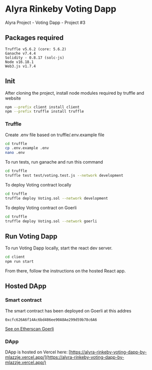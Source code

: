# Alyra Rinkeby Voting Dapp
Alyra Project - Voting Dapp - Project #3

## Packages required

```
Truffle v5.6.2 (core: 5.6.2)
Ganache v7.4.4
Solidity - 0.8.17 (solc-js)
Node v16.18.1
Web3.js v1.7.4
```

## Init

After cloning the project, install node modules required by truffle and website
```sh
npm --prefix client install client
npm --prefix truffle install truffle
```

### Truffle
Create .env file based on truffle/.env.example file
```sh
cd truffle
cp .env.example .env
nano .env
```

To run tests, run ganache and run this command
```sh
cd truffle
truffle test test/voting.test.js --network development
```

To deploy Voting contract locally
```sh
cd truffle
truffle deploy Voting.sol --network development
```
To deploy Voting contract on Goerli
```sh
cd truffle
truffle deploy Voting.sol --network goerli
```

## Run Voting Dapp

To run Voting Dapp locally, start the react dev server.
```sh
cd client
npm run start
```

From there, follow the instructions on the hosted React app.

## Hosted DApp

### Smart contract

The smart contract has been deployed on Goerli at this addres
```
0xcfc626A6f14Ac6bd486ee90A8Ae299d59b78c6A6
```

[See on Etherscan Goerli](https://goerli.etherscan.io/tx/0x27185954f9fa7fcd16c4efe2e2806465b6881bfc2304bb7fbc8baeb71e17c7f6)

### DApp

DApp is hosted on Vercel here: [https://alyra-rinkeby-voting-dapp-by-mlazzje.vercel.app/](https://alyra-rinkeby-voting-dapp-by-mlazzje.vercel.app/)